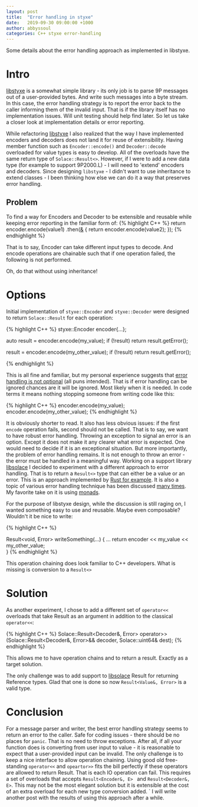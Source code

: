 ```yaml
---
layout: post
title:  "Error handling in styxe"
date:   2019-09-30 09:00:00 +1000
author: abbyssoul
categories: C++ styxe error-handling
---
```

Some details about the error handling approach as implemented in libstyxe.

# Intro
[libstyxe][libstyxe-git] is a somewhat simple library - its only job is to parse 9P messages out of a user-provided bytes. And write such messages into a byte stream.
In this case, the error handling strategy is to report the error back to the caller informing them of the invalid input.
That is if the library itself has no implementation issues. Will unit testing should help find later. So let us take a closer look at implementation details
or error reporting.

While refactoring [libstyxe][libstyxe-git] I also realized that the way I have implemented encoders and decoders does not land it for reuse of extensibility.
Having member function such as `Encoder::encode()` and `Decoder::decode` overloaded for value types is easy to develop. All of the overloads have the same
return type of `Solace::Result<>`. However, if I were to add a new data type (for example to support 9P2000.L) - I will need to 'extend' encoders and decoders.
Since designing `libstyxe` - I didn't want to use inheritance to extend classes - I been thinking how else we can do it a way that preserves error handling.

## Problem
To find a way for Encoders and Decoder to be extensible and reusable while keeping error reporting in the familiar form of:
{% highlight C++ %}
  return encoder.encode(value1)
               .then([&]() { return encoder.encode(value2); });
{% endhighlight %}

That is to say, Encoder can take different input types to decode. And encode operations are chainable such that
if one operation failed, the following is not performed.

Oh, do that without using inheritance!


# Options
Initial implementation of `styxe::Encoder` and `styxe::Decoder` were designed to return `Solace::Result` for each operation:

{% highlight C++ %}
styxe::Encoder encoder{...};

auto result = encoder.encode(my_value);
if (!result)
  return result.getError();

result = encoder.encode(my_other_value);
if (!result)
  return result.getError();

{% endhighlight %}

This is all fine and familiar, but my personal experience suggests that [error handling
is not optional][optional-failure] (all puns intended). That is if error handling can be ignored chances are it will be ignored.
Most likely when it is needed. In code terms it means nothing stopping someone from writing code like this:

{% highlight C++ %}
  encoder.encode(my_value);
  encoder.encode(my_other_value);
{% endhighlight %}

It is obviously shorter to read. It also has less obvious issues: if the first `encode` operation fails, second should not be called.
That is to say, we want to have robust error handling. Throwing an exception to signal an error is an option. Except it does not
make it any clearer what error is expected. One would need to decide if it is an exceptional situation.
But more importantly, the problem of error handling remains. It is not enough to throw an error - the error must be handled in a meaningful way.
Working on a support library [libsolace][libsolace-git] I decided to experiment with a different approach to error handling.
That is to return a `Result<>` type that can either be a value or an error. This is an approach implemented by [Rust for example][rust-error-handling].
It is also a topic of various error handling technique has been discussed [many times][error-proposal]. My favorite take on it is using [monads][escaping-hell-monads].

For the purpose of libstyxe design, while the discussion is still raging on, I wanted something easy to use and reusable. Maybe even composable?  
Wouldn't it be nice to write:

{% highlight C++ %}

Result<void, Error> writeSomething(...) {
  ...
  return encoder << my_value
                 << my_other_value;  
}
{% endhighlight %}

This operation chaining does look familiar to C++ developers. What is missing is conversion to a `Result<>`

# Solution
As another experiment, I chose to add a different set of `operator<<` overloads that take Result as an argument in addition to the classical
`operator<<`:

{% highlight C++ %}
Solace::Result<Decoder&, Error>
operator>> (Solace::Result<Decoder&, Error>&& decoder, Solace::uint64& dest);
{% endhighlight %}

This allows me to have operation chains and to return a result. Exactly as a target solution.

The only challenge was to add support to [libsolace][libsolace-git] Result for returning Reference types.
Glad that one is done so now `Result<Value&, Error>` is a valid type.

# Conclusion

For a message parser and writer, the best error handling strategy seems to return an error to the caller. Safe for coding issues - there should be no places for `panic`. That is no need to throw exceptions. After all, if all your function does is converting from user input to value - it is reasonable to expect that a user-provided input can be invalid. The only challenge is to keep a nice interface to allow operation chaining. Using good old free-standing
`operator<<` and `opeartor>>` fits the bill perfectly if these operators are allowed to return Result. That is each IO operation can fail.
This requires a set of overloads that accepts `Result<Encoder&, E> ` and `Result<Decoder&, E>`.
This may not be the most elegant solution but it is extensible at the cost of an extra overload for each new type conversion added. `
I will write another post with the results of using this approach after a while.


[libstyxe-git]: https://github.com/abbyssoul/libstyxe
[libsolace-git]: https://github.com/abbyssoul/libsolace
[optional-failure]: https://isocpp.org/blog/2019/02/optional-is-not-a-failure-phil-nash-meeting-cpp-2018
[rust-error-handling]: https://doc.rust-lang.org/book/ch09-00-error-handling.html
[escaping-hell-monads]: https://philipnilsson.github.io/Badness10k/posts/2017-05-07-escaping-hell-with-monads.html
[error-proposal]: http://www.open-std.org/jtc1/sc22/wg21/docs/papers/2018/p0709r0.pdf
